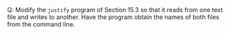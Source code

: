 Q: Modify the `justify` program of Section 15.3 so that it reads from one text
file and writes to another. Have the program obtain the names of both files from
the command line.
